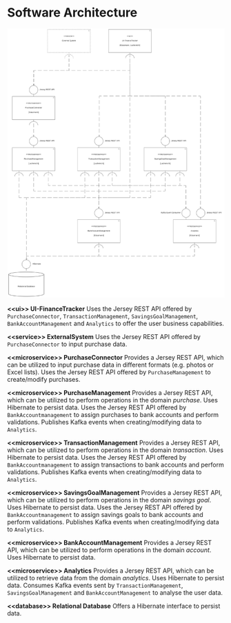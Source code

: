 # Software Architecture

![Software Architecture](../../figures/software_architecture.svg)

**<\<ui\>> UI-FinanceTracker**
Uses the Jersey REST API offered by `PurchaseConnector`, `TransactionManagement`, `SavingsGoalManagement`, `BankAccountManagement` and `Analytics` to offer the user business capabilities.

**<\<service\>> ExternalSystem**
Uses the Jersey REST API offered by `PurchaseConnector` to input purchase data.

**<\<microservice\>> PurchaseConnector**
Provides a Jersey REST API, which can be utilized to input purchase data in different formats (e.g. photos or Excel lists).
Uses the Jersey REST API offered by `PurchaseManagement` to create/modify purchases.

**<\<microservice\>> PurchaseManagement**
Provides a Jersey REST API, which can be utilized to perform operations in the domain *purchase*.
Uses Hibernate to persist data.
Uses the Jersey REST API offered by `BankAccountmanagement` to assign purchases to bank accounts and perform validations.
Publishes Kafka events when creating/modifying data to `Analytics`.

**<\<microservice\>> TransactionManagement**
Provides a Jersey REST API, which can be utilized to perform operations in the domain *transaction*.
Uses Hibernate to persist data.
Uses the Jersey REST API offered by `BankAccountmanagement` to assign transactions to bank accounts and perform validations.
Publishes Kafka events when creating/modifying data to `Analytics`.

**<\<microservice\>> SavingsGoalManagement**
Provides a Jersey REST API, which can be utilized to perform operations in the domain *savings goal*.
Uses Hibernate to persist data.
Uses the Jersey REST API offered by `BankAccountmanagement` to assign savings goals to bank accounts and perform validations.
Publishes Kafka events when creating/modifying data to `Analytics`.

**<\<microservice\>> BankAccountManagement**
Provides a Jersey REST API, which can be utilized to perform operations in the domain *account*.
Uses Hibernate to persist data.

**<\<microservice\>> Analytics**
Provides a Jersey REST API, which can be utilized to retrieve data from the domain *analytics*.
Uses Hibernate to persist data.
Consumes Kafka events sent by `TransactionManagement`, `SavingsGoalManagement` and `BankAccountManagement` to analyse the user data.

**<\<database\>> Relational Database**
Offers a Hibernate interface to persist data.